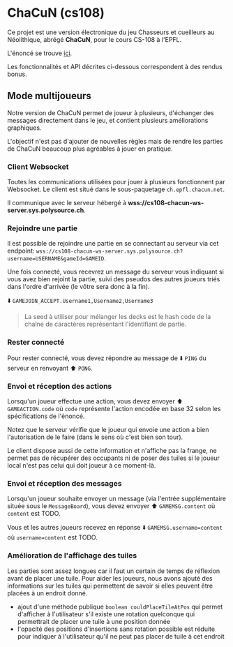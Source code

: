# ChaCuN (cs108)

Ce projet est une version électronique du jeu Chasseurs et cueilleurs au Néolithique, abrégé **ChaCuN**, pour le cours CS-108 à l'EPFL.

L'énoncé se trouve [ici](https://cs108.epfl.ch/archive/24/p/00_introduction.html).

Les fonctionnalités et API décrites ci-dessous correspondent à des rendus bonus.

## Mode multijoueurs

Notre version de ChaCuN permet de joueur à plusieurs, d'échanger des messages directement dans le jeu, et contient plusieurs améliorations graphiques.

L'objectif n'est pas d'ajouter de nouvelles règles mais de rendre les parties de ChaCuN beaucoup plus agréables à jouer en pratique.

### Client Websocket

Toutes les communications utilisées pour jouer à plusieurs fonctionnent par Websocket. Le client est situé dans le sous-paquetage `ch.epfl.chacun.net`.

Il communique avec le serveur hébergé à **wss://cs108-chacun-ws-server.sys.polysource.ch**.

### Rejoindre une partie

Il est possible de rejoindre une partie en se connectant au serveur via cet endpoint:
`wss://cs108-chacun-ws-server.sys.polysource.ch?username=USERNAME&gameId=GAMEID`.

Une fois connecté, vous recevrez un message du serveur vous indiquant si vous avez bien rejoint la partie, suivi des pseudos des autres joueurs triés dans l'ordre d'arrivée (le vôtre sera donc à la fin).

⬇️ `GAMEJOIN_ACCEPT.Username1,Username2,Username3`

> La seed à utiliser pour mélanger les decks est le hash code de la chaîne de caractères représentant l'identifiant de partie.

### Rester connecté

Pour rester connecté, vous devez répondre au message de ⬇️ `PING` du serveur en renvoyant ⬆️ `PONG`.

### Envoi et réception des actions

Lorsqu'un joueur effectue une action, vous devez envoyer ⬆️ `GAMEACTION.code` où `code` représente l'action encodée en base 32 selon les spécifications de l'énoncé.

Notez que le serveur vérifie que le joueur qui envoie une action a bien l'autorisation de le faire (dans le sens où c'est bien son tour).

Le client dispose aussi de cette information et n'affiche pas la frange, ne permet pas de récupérer des occupants ni de poser des tuiles si le joueur local n'est pas celui qui doit joueur à ce moment-là.

### Envoi et réception des messages

Lorsqu'un joueur souhaite envoyer un message (via l'entrée supplémentaire située sous le `MessageBoard`), vous devez envoyer ⬆️ `GAMEMSG.content` où `content` est TODO.

Vous et les autres joueurs recevez en réponse ⬇️ `GAMEMSG.username=content` où `username=content` est TODO.

### Amélioration de l'affichage des tuiles

Les parties sont assez longues car il faut un certain de temps de réflexion avant de placer une tuile. Pour aider les joueurs, nous avons ajouté des informations sur les tuiles qui permettent de savoir si elles peuvent être placées à un endroit donné.

- ajout d'une méthode publique `boolean couldPlaceTileAtPos` qui permet d'afficher à l'utilisateur s'il existe une rotation quelconque qui permettrait de placer une tuile à une position donnée
- l'opacité des positions d'insertions sans rotation possible est réduite pour indiquer à l'utilisateur qu'il ne peut pas placer de tuile à cet endroit

